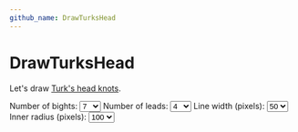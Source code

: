 ```yaml
---
github_name: DrawTurksHead
---
```


DrawTurksHead
=============

Let's draw [Turk's head knots](https://en.wikipedia.org/wiki/Turk%27s_head_knot).

<form id="form">
<label for="bights">Number of bights:</label>&nbsp;<select id="bights" name="bights"><option>1</option><option>2</option><option>3</option><option>4</option><option>5</option><option>6</option><option selected>7</option><option>8</option><option>9</option><option>10</option></select>
<label for="leads">Number of leads:</label>&nbsp;<select id="leads" name="leads"><option>1</option><option>2</option><option>3</option><option selected>4</option><option>5</option><option>6</option><option>7</option><option>8</option><option>9</option><option>10</option></select>
<label for="line_width">Line width (pixels):</label>&nbsp;<select id="line_width" name="line_width"><option>12</option><option>18</option><option>25</option><option>35</option><option selected>50</option><option>70</option></select>
<label for="inner_radius">Inner radius (pixels):</label>&nbsp;<select id="inner_radius" name="inner_radius"><option>50</option><option>75</option><option selected>100</option><option>150</option></select>
</form>

<img id="turkshead" src="data:image/gif;base64,R0lGODlhAQABAAAAACH5BAEKAAEALAAAAAABAAEAAAICTAEAOw==" alt="A Turk's head knot" class="img-responsive"/>

<script type="text/javascript">
    function updateImage() {
        $('#turkshead').attr('src', 'http://dyn.vincent-jacques.net/turkshead?' + $("#form").serialize());
    }

    $('#bights').change(updateImage);
    $('#leads').change(updateImage);
    $('#line_width').change(updateImage);
    $('#inner_radius').change(updateImage);

    updateImage();
</script>
